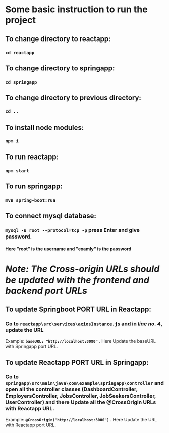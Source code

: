 # Some basic instruction to run the project

## To change directory to reactapp: 
### `cd reactapp`

## To change directory to springapp: 
### `cd springapp`

## To change directory to previous directory: 
### `cd ..`

## To install node modules: 
### `npm i`

## To run reactapp: 
### `npm start`

## To run springapp: 
### `mvn spring-boot:run`

## To connect mysql database: 
### `mysql -u root --protocol=tcp -p` press Enter and give password. 
#### Here "root" is the username and "examly" is the password

# *Note: The Cross-origin URLs should be updated with the frontend and backend port URLs*
## To update Springboot PORT URL in Reactapp:
### Go to `reactapp\src\services\axiosInstance.js` and in *line no. 4*, update the URL
Example: **`baseURL: "http://localhost:8080"`** . Here Update the baseURL with Springapp port URL.

## To update Reactapp PORT URL in Springapp:
### Go to `springapp\src\main\java\com\example\springapp\controller` and open all the controller classes (DashboardController, EmployersController, JobsController, JobSeekersController, UserController) and there Update all the @CrossOrigin URLs with Reactapp URL.
Example: **`@CrossOrigin("http://localhost:3000")`** . Here Update the URL with Reactapp port URL.
